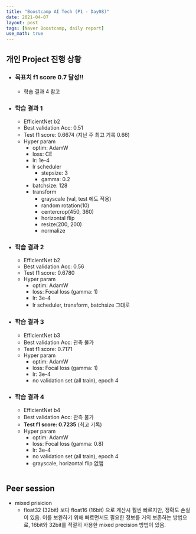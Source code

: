 ```yaml
---
title: "Boostcamp AI Tech (P1 - Day08)"
date: 2021-04-07
layout: post
tags: [Naver Boostcamp, daily report]
use_math: true
---
```


## 개인 Project 진행 상황
* ### 목표치 f1 score 0.7 달성!!
    * 학습 결과 4 참고
* ### 학습 결과 1
    * EfficientNet b2
    * Best validation Acc: 0.51
    * Test f1 score: 0.6674 (지난 주 최고 기록 0.66)
    * Hyper param
        * optim: AdamW
        * loss: CE
        * lr: 1e-4
        * lr scheduler
            * stepsize: 3
            * gamma: 0.2
        * batchsize: 128
        * transform
            * grayscale (val, test 에도 적용)
            * random rotation(10)
            * centercrop(450, 360)
            * horizontal flip
            * resize(200, 200)
            * normalize
* ### 학습 결과 2
    * EfficientNet b2
    * Best validation Acc: 0.56
    * Test f1 score: 0.6780
    * Hyper param
        * optim: AdamW
        * loss: Focal loss (gamma: 1)
        * lr: 3e-4
        * lr scheduler, transform, batchsize 그대로
 * ### 학습 결과 3
    * EfficientNet b3
    * Best validation Acc: 관측 불가
    * Test f1 score: 0.7171
    * Hyper param
        * optim: AdamW
        * loss: Focal loss (gamma: 1)
        * lr: 3e-4
        * no validation set (all train), epoch 4
 * ### 학습 결과 4
    * EfficientNet b4
    * Best validation Acc: 관측 불가
    * **Test f1 score: 0.7235** (최고 기록)
    * Hyper param
        * optim: AdamW
        * loss: Focal loss (gamma: 0.8)
        * lr: 3e-4
        * no validation set (all train), epoch 4
        * grayscale, horizontal flip 없앰
<br><br>

## Peer session
* mixed prisicion
    * float32 (32bit) 보다 float16 (16bit) 으로 계산시 훨씬 빠르지만, 정확도 손실이 있음. 이를 보완하기 위해 빠르면서도 필요한 정보를 거의 보존하는 방법으로, 16bit와 32bit를 적절히 사용한 mixed precision 방법이 있음.
<br><br>